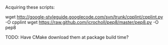 Acquiring these scripts:

wget http://google-styleguide.googlecode.com/svn/trunk/cpplint/cpplint.py -O cpplint
wget https://raw.github.com/jcrocholl/pep8/master/pep8.py -O pep8

TODO: Have CMake download them at package build time?
